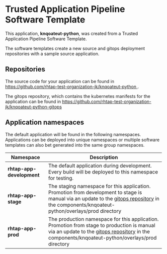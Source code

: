 # Trusted Application Pipeline Software Template

This application, **knqoateut-python**, was created from a Trusted Application Pipeline Software Template.

The software templates create a new source and gitops deployment repositories with a sample source application. 

## Repositories

The source code for your application can be found in [https://github.com/rhtap-test-organization-jk/knqoateut-python ](https://github.com/rhtap-test-organization-jk/knqoateut-python ).
 
The gitops repository, which contains the kubernetes manifests for the application can be found in 
[https://github.com/rhtap-test-organization-jk/knqoateut-python-gitops ](https://github.com/rhtap-test-organization-jk/knqoateut-python-gitops ) 

## Application namespaces 

The default application will be found in the following namespaces. Applications can be deployed into unique namespaces or multiple software templates can also bet generated into the same group namespaces.  

|  Namespace   |  Description   |  
| -------- | -------- |   
| **rhtap-app-development** | The default application during development. Every build will be deployed to this namespace for testing. | 
| **rhtap-app-stage** | The staging namespace for this application. Promotion from development to stage is manual via an update to the [gitops repository](https://github.com/rhtap-test-organization-jk/knqoateut-python-gitops ) in the components/knqoateut-python/overlays/prod directory |  
| **rhtap-app-prod** | The production namespace for this application. Promotion from stage to production is manual via an update to the [gitops repository](https://github.com/rhtap-test-organization-jk/knqoateut-python-gitops ) in the components/knqoateut-python/overlays/prod directory | 